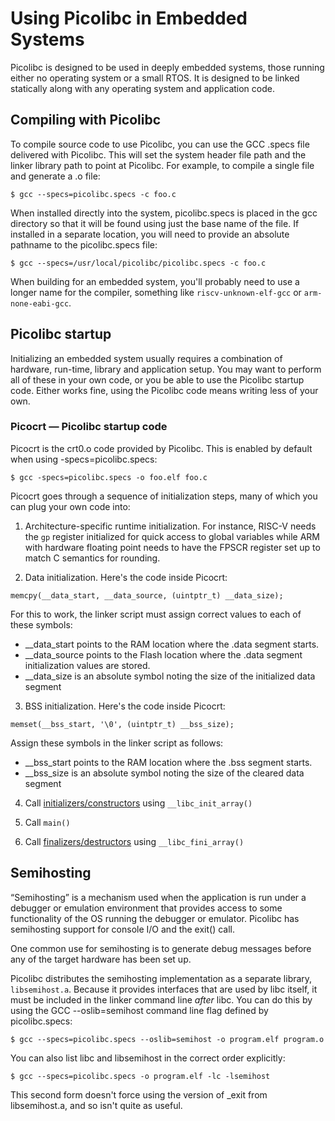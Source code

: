 # Using Picolibc in Embedded Systems

Picolibc is designed to be used in deeply embedded systems, those
running either no operating system or a small RTOS. It is designed to
be linked statically along with any operating system and application
code.

## Compiling with Picolibc

To compile source code to use Picolibc, you can use the GCC .specs
file delivered with Picolibc. This will set the system header file
path and the linker library path to point at Picolibc. For example, to
compile a single file and generate a .o file:

	$ gcc --specs=picolibc.specs -c foo.c

When installed directly into the system, picolibc.specs is placed in
the gcc directory so that it will be found using just the base name of
the file. If installed in a separate location, you will need to
provide an absolute pathname to the picolibc.specs file:

	$ gcc --specs=/usr/local/picolibc/picolibc.specs -c foo.c

When building for an embedded system, you'll probably need to use a
longer name for the compiler, something like `riscv-unknown-elf-gcc`
or `arm-none-eabi-gcc`.

## Picolibc startup

Initializing an embedded system usually requires a combination of
hardware, run-time, library and application setup. You may want to
perform all of these in your own code, or you be able to use the
Picolibc startup code. Either works fine, using the Picolibc code
means writing less of your own.

### Picocrt — Picolibc startup code

Picocrt is the crt0.o code provided by Picolibc. This is enabled by
default when using -specs=picolibc.specs:

	$ gcc -specs=picolibc.specs -o foo.elf foo.c

Picocrt goes through a sequence of initialization steps, many of which
you can plug your own code into:

 1) Architecture-specific runtime initialization. For instance, RISC-V
    needs the `gp` register initialized for quick access to global
    variables while ARM with hardware floating point needs to have the
    FPSCR register set up to match C semantics for rounding.
    
 2) Data initialization. Here's the code inside Picocrt:
```
memcpy(__data_start, __data_source, (uintptr_t) __data_size);
```
For this to work, the linker script must assign correct values to
each of these symbols:

 * __data_start points to the RAM location where the .data segment
   starts.
 * __data_source points to the Flash location where the .data segment
   initialization values are stored.
 * __data_size is an absolute symbol noting the size of the
   initialized data segment

 3) BSS initialization. Here's the code inside Picocrt:
```
memset(__bss_start, '\0', (uintptr_t) __bss_size);
```
Assign these symbols in the linker script as follows:

 * __bss_start points to the RAM location where the .bss segment
   starts.
 * __bss_size is an absolute symbol noting the size of the cleared
   data segment

 4) Call [initializers/constructors](init.md) using `__libc_init_array()`

 5) Call `main()`

 6) Call [finalizers/destructors](init.md) using `__libc_fini_array()`

## Semihosting

“Semihosting” is a mechanism used when the application is run under a
debugger or emulation environment that provides access to some
functionality of the OS running the debugger or emulator. Picolibc
has semihosting support for console I/O and the exit() call.

One common use for semihosting is to generate debug messages before
any of the target hardware has been set up.

Picolibc distributes the semihosting implementation as a separate
library, `libsemihost.a`. Because it provides interfaces that are used
by libc itself, it must be included in the linker command line *after*
libc. You can do this by using the GCC --oslib=semihost
command line flag defined by picolibc.specs:

	$ gcc --specs=picolibc.specs --oslib=semihost -o program.elf program.o

You can also list libc and libsemihost in the correct order
explicitly:

	$ gcc --specs=picolibc.specs -o program.elf -lc -lsemihost

This second form doesn't force using the version of _exit from
libsemihost.a, and so isn't quite as useful.
